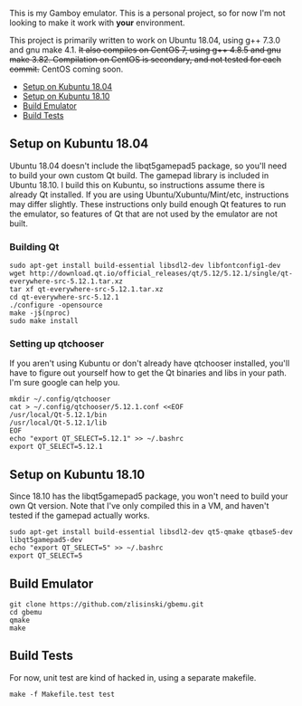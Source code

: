 This is my Gamboy emulator. This is a personal project, so for now I'm not looking to make it work with **your** environment.

This project is primarily written to work on Ubuntu 18.04, using g++ 7.3.0 and gnu make 4.1. ~~It also compiles on CentOS 7, using g++ 4.8.5 and gnu make 3.82. Compilation on CentOS is secondary, and not tested for each commit.~~ CentOS coming soon.

* [Setup on Kubuntu 18.04](#setup-on-kubuntu-1804)
* [Setup on Kubuntu 18.10](#setup-on-kubuntu-1810)
* [Build Emulator](#build-emulator)
* [Build Tests](#build-tests)


## Setup on Kubuntu 18.04

Ubuntu 18.04 doesn't include the libqt5gamepad5 package, so you'll need to build your own custom Qt build. The gamepad library is included in Ubuntu 18.10. I build this on Kubuntu, so instructions assume there is already Qt installed. If you are using Ubuntu/Xubuntu/Mint/etc, instructions may differ slightly. These instructions only build enough Qt features to run the emulator, so features of Qt that are not used by the emulator are not built.

### Building Qt

    sudo apt-get install build-essential libsdl2-dev libfontconfig1-dev
    wget http://download.qt.io/official_releases/qt/5.12/5.12.1/single/qt-everywhere-src-5.12.1.tar.xz
    tar xf qt-everywhere-src-5.12.1.tar.xz
    cd qt-everywhere-src-5.12.1
    ./configure -opensource
    make -j$(nproc)
    sudo make install

### Setting up qtchooser

If you aren't using Kubuntu or don't already have qtchooser installed, you'll have to figure out yourself how to get the Qt binaries and libs in your path. I'm sure google can help you.

    mkdir ~/.config/qtchooser
    cat > ~/.config/qtchooser/5.12.1.conf <<EOF
    /usr/local/Qt-5.12.1/bin
    /usr/local/Qt-5.12.1/lib
    EOF
    echo "export QT_SELECT=5.12.1" >> ~/.bashrc
    export QT_SELECT=5.12.1

## Setup on Kubuntu 18.10

Since 18.10 has the libqt5gamepad5 package, you won't need to build your own Qt version. Note that I've only compiled this in a VM, and haven't tested if the gamepad actually works.

    sudo apt-get install build-essential libsdl2-dev qt5-qmake qtbase5-dev libqt5gamepad5-dev
    echo "export QT_SELECT=5" >> ~/.bashrc
    export QT_SELECT=5

## Build Emulator

    git clone https://github.com/zlisinski/gbemu.git
    cd gbemu
    qmake
    make

## Build Tests

For now, unit test are kind of hacked in, using a separate makefile.

	make -f Makefile.test test
